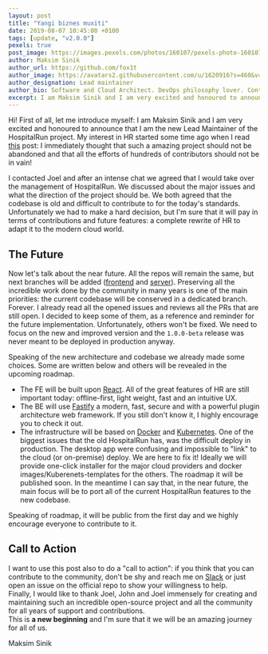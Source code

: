 ```yaml
---
layout: post
title: "Yangi biznes muxiti"
date: 2019-08-07 10:45:00 +0100
tags: [update, "v2.0.0"]
pexels: true
post_image: https://images.pexels.com/photos/160107/pexels-photo-160107.jpeg?auto=compress&cs=tinysrgb&dpr=2&h=750&w=1260
author: Maksim Sinik
author_url: https://github.com/fox1t
author_image: https://avatars2.githubusercontent.com/u/1620916?s=460&v=4
author_designation: Lead maintainer
author_bio: Software and Cloud Architect. DevOps philosophy lover. Container enthusiast.
excerpt: I am Maksim Sinik and I am very excited and honoured to announce that I am the new Lead Maintainer of the HospitalRun project.
---
```


Hi! First of all, let me introduce myself: I am Maksim Sinik and I am very excited and honoured to announce that I am the new Lead Maintainer of the HospitalRun project. My interest in HR started some time ago when I read [this](https://hospitalrun.io/blog/2018/07/help-wanted-a-message-from-the-co-founders) post: I immediately thought that such a amazing project should not be abandoned and that all the efforts of hundreds of contributors should not be in vain!

I contacted Joel and after an intense chat we agreed that I would take over the management of HospitalRun. We discussed about the major issues and what the direction of the project should be. We both agreed that the codebase is old and difficult to contribute to for the today's standards. Unfortunately we had to make a hard decision, but I'm sure that it will pay in terms of contributions and future features: a complete rewrite of HR to adapt it to the modern cloud world.

## The Future

Now let's talk about the near future. All the repos will remain the same, but next branches will be added ([frontend](https://github.com/HospitalRun/hospitalrun-frontend/tree/next) and [server](https://github.com/HospitalRun/hospitalrun-server/tree/next)). Preserving all the incredible work done by the community in many years is one of the main priorities: the current codebase will be conserved in a dedicated branch. Forever. I already read all the opened issues and reviews all the PRs that are still open. I decided to keep some of them, as a reference and reminder for the future implementation. Unfortunately, others won't be fixed. We need to focus on the new and improved version and the `1.0.0-beta` release was never meant to be deployed in production anyway.

Speaking of the new architecture and codebase we already made some choices. Some are written below and others will be revealed in the upcoming roadmap.

- The FE will be built upon [React](https://reactjs.org/). All of the great features of HR are still important today: offline-first, light weight, fast and an intuitive UX.
- The BE will use [Fastify](https://www.fastify.io/) a modern, fast, secure and with a powerful plugin architecture web framework. If you still don't know it, I highly encourage you to check it out.
- The infrastructure will be based on [Docker](https://www.docker.com/) and [Kubernetes](https://kubernetes.io/). One of the biggest issues that the old HospitalRun has, was the difficult deploy in production. The desktop app were confusing and impossible to "link" to the cloud (or on-premise) deploy. We are here to fix it! Ideally we will provide one-click installer for the major cloud providers and docker images/Kuberenets-templates for the others.
  The roadmap it will be published soon. In the meantime I can say that, in the near future, the main focus will be to port all of the current HospitalRun features to the new codebase.

Speaking of roadmap, it will be public from the first day and we highly encourage everyone to contribute to it.

## Call to Action

I want to use this post also to do a "call to action": if you think that you can contribute to the community, don't be shy and reach me on [Slack](https://hospitalrun.slack.com) or just open an issue on the official repo to show your willingness to help. <br>
Finally, I would like to thank Joel, John and Joel immensely for creating and maintaining such an incredible open-source project and all the community for all years of support and contributions. <br>
This is **a new beginning** and I'm sure that it we will be an amazing journey for all of us.

Maksim Sinik
